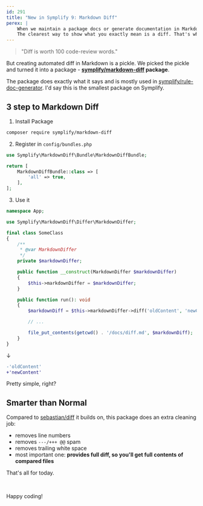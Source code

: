 ```yaml
---
id: 291
title: "New in Symplify 9: Markdown Diff"
perex: |
    When we maintain a package docs or generate documentation in Markdown, we write a code snippet from time to time.
    The clearest way to show what you exactly mean is a diff. That's why diff is used in GitHub commit suggestions.
---
```


<blockquote class="blockquote text-center">
    "Diff is worth 100 code-review words."
</blockquote>

But creating automated diff in Markdown is a pickle. We picked the pickle and turned it into a package - **[symplify/markdown-diff](https://github.com/symplify/markdown-diff) package**.

The package does exactly what it says and is mostly used in [symplify/rule-doc-generator](/blog/2020/11/30/new-in-symplify-9-documentation-generator-for-php-cs-fixer-code-sniffer-phpstan-rector-rules). I'd say this is the smallest package on Symplify.


## 3 step to  Markdown Diff

1. Install Package

```bash
composer require symplify/markdown-diff
```

2. Register in `config/bundles.php`

```php
use Symplify\MarkdownDiff\Bundle\MarkdownDiffBundle;

return [
    MarkdownDiffBundle::class => [
        'all' => true,
    ],
];
```

3. Use it

```php
namespace App;

use Symplify\MarkdownDiff\Differ\MarkdownDiffer;

final class SomeClass
{
    /**
     * @var MarkdownDiffer
     */
    private $markdownDiffer;

    public function __construct(MarkdownDiffer $markdownDiffer)
    {
        $this->markdownDiffer = $markdownDiffer;
    }

    public function run(): void
    {
        $markdownDiff = $this->markdownDiffer->diff('oldContent', 'newContent');

        // ...

        file_put_contents(getcwd() . '/docs/diff.md', $markdownDiff);
    }
}
```

↓


```diff
-'oldContent'
+'newContent'
```

Pretty simple, right?

## Smarter than Normal

Compared to [sebastian/diff](https://packagist.org/packages/sebastian/diff) it builds on, this package does an extra cleaning job:

- removes line numbers
- removes `---/+++ @@` spam
- removes trailing white space
- most important one: **provides full diff, so you'll get full contents of compared files**

That's all for today.

<br>

Happy coding!
